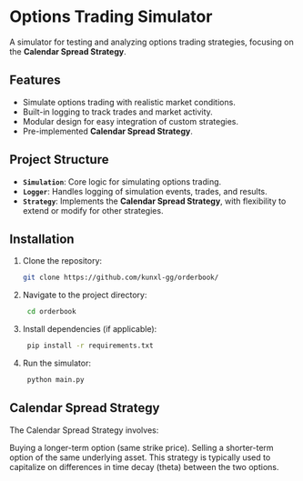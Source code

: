 # Options Trading Simulator

A simulator for testing and analyzing options trading strategies, focusing on the **Calendar Spread Strategy**.

## Features
- Simulate options trading with realistic market conditions.
- Built-in logging to track trades and market activity.
- Modular design for easy integration of custom strategies.
- Pre-implemented **Calendar Spread Strategy**.

## Project Structure
- **`Simulation`**: Core logic for simulating options trading.
- **`Logger`**: Handles logging of simulation events, trades, and results.
- **`Strategy`**: Implements the **Calendar Spread Strategy**, with flexibility to extend or modify for other strategies.

## Installation
1. Clone the repository:
   ```bash
   git clone https://github.com/kunxl-gg/orderbook/
   ```
2. Navigate to the project directory:
   ```bash
	cd orderbook
   ```
1. Install dependencies (if applicable):
   ```bash
	pip install -r requirements.txt
   ```
2. Run the simulator:
   ```bash
	python main.py
   ```

## Calendar Spread Strategy

The Calendar Spread Strategy involves:

Buying a longer-term option (same strike price).
Selling a shorter-term option of the same underlying asset.
This strategy is typically used to capitalize on differences in time decay (theta) between the two options.

